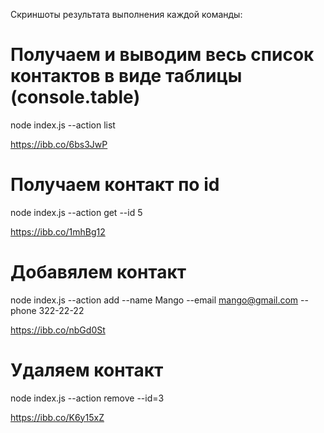 Скриншоты результата выполнения каждой команды:

# Получаем и выводим весь список контактов в виде таблицы (console.table)

node index.js --action list

https://ibb.co/6bs3JwP

# Получаем контакт по id

node index.js --action get --id 5

https://ibb.co/1mhBg12

# Добавялем контакт

node index.js --action add --name Mango --email mango@gmail.com --phone 322-22-22

https://ibb.co/nbGd0St

# Удаляем контакт

node index.js --action remove --id=3

https://ibb.co/K6y15xZ
